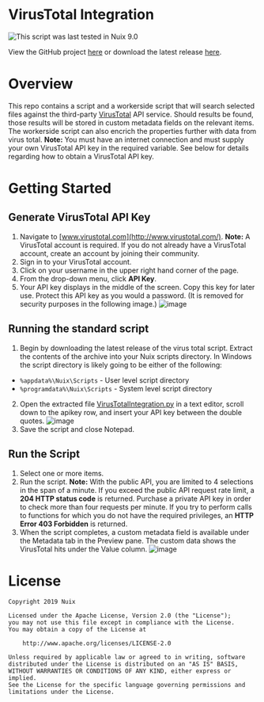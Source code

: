 VirusTotal Integration
======================

![This script was last tested in Nuix 9.0](https://img.shields.io/badge/Script%20Tested%20in%20Nuix-9.0-green.svg)

View the GitHub project [here](https://github.com/Nuix/VirusTotal-Integration) or download the latest release [here](https://github.com/Nuix/VirusTotal-Integration/releases).

# Overview

This repo contains a script and a workerside script that will search selected files against the third-party [VirusTotal](http://www.virustotal.com) API service. Should results be found, those results will be stored in custom metadata fields on the relevant items. The workerside script can also encrich the properties further with data from virus total.
**Note:** You must have an internet connection and must supply your own VirusTotal API key in the required variable.  See below for details regarding how to obtain a VirusTotal API key.

# Getting Started

## Generate VirusTotal API Key

1. Navigate to [www.virustotal.com](http://www.virustotal.com/).  **Note:** A VirusTotal account is required. If you do not already have a VirusTotal account, create an account by joining their community.
2. Sign in to your VirusTotal account.
3. Click on your username in the upper right hand corner of the page.
4. From the drop-down menu, click **API Key**.
5. Your API key displays in the middle of the screen. Copy this key for later use. Protect this API key as you would a password. (It is removed for security purposes in the following image.)  ![image](https://user-images.githubusercontent.com/3867456/106201079-d5425f80-61af-11eb-8f1a-ca27471cb6c5.png)

## Running the standard script
1. Begin by downloading the latest release of the virus total script.  Extract the contents of the archive into your Nuix scripts directory.  In Windows the script directory is likely going to be either of the following:

- `%appdata%\Nuix\Scripts` - User level script directory
- `%programdata%\Nuix\Scripts` - System level script directory

2. Open the extracted file [VirusTotalIntegration.py](https://github.com/Nuix/VirusTotal-Integration/blob/master/Python/VirusTotalIntegration.nuixscript/VirusTotalIntegration.py) in a text editor, scroll down to the apikey row, and insert your API key between the double quotes.  ![image](https://user-images.githubusercontent.com/11775738/53526965-7d1df280-3a9a-11e9-8dac-6d294278afdf.png)
3. Save the script and close Notepad.

## Run the Script

1. Select one or more items.
2. Run the script.  **Note:** With the public API, you are limited to 4 selections in the span of a minute. If you exceed the public API request rate limit, a **204 HTTP status code** is returned. Purchase a private API key in order to check more than four requests per minute. If you try to perform calls to functions for which you do not have the required privileges, an **HTTP Error 403 Forbidden** is returned.
3. When the script completes, a custom metadata field is available under the Metadata tab in the Preview pane. The custom data shows the VirusTotal hits under the Value column.  ![image](https://user-images.githubusercontent.com/11775738/53527001-9626a380-3a9a-11e9-918c-cc70589d1b6a.png)

# License

```
Copyright 2019 Nuix

Licensed under the Apache License, Version 2.0 (the "License");
you may not use this file except in compliance with the License.
You may obtain a copy of the License at

    http://www.apache.org/licenses/LICENSE-2.0

Unless required by applicable law or agreed to in writing, software
distributed under the License is distributed on an "AS IS" BASIS,
WITHOUT WARRANTIES OR CONDITIONS OF ANY KIND, either express or implied.
See the License for the specific language governing permissions and
limitations under the License.
```
